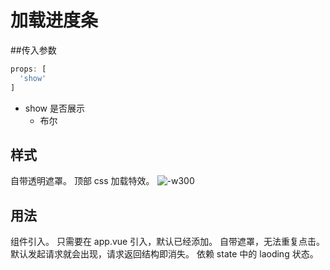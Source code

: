 # 加载进度条
##传入参数

```js
props: [
  'show'
]
```

- show 是否展示
	- 布尔

## 样式
自带透明遮罩。
顶部 css 加载特效。
![-w300](http://markdownpic.hq5544.com/2016-04-27-14617507654708.jpg)


## 用法
组件引入。
只需要在 app.vue 引入，默认已经添加。
自带遮罩，无法重复点击。
默认发起请求就会出现，请求返回结构即消失。
依赖 state 中的 laoding 状态。


